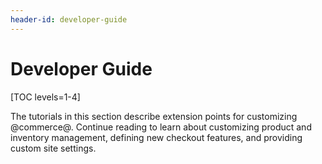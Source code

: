 ```yaml
---
header-id: developer-guide
---
```


# Developer Guide

[TOC levels=1-4]

The tutorials in this section describe extension points for customizing
@commerce@. Continue reading to learn about customizing product and inventory
management, defining new checkout features, and providing custom site settings.

